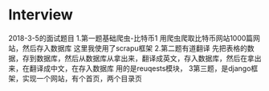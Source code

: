 # Interview
2018-3-5的面试题目
1.第一题基础爬虫-比特币1
用爬虫爬取比特币网站1000篇网站，然后存入数据库
这里我使用了scrapu框架
2.第二题有道翻译
先把表格的数据，存到数据库，然后从数据库从拿出来，翻译成英文，存入数据库，然后在拿出来，在翻译成中文，在存入数据库
用的是reuqests模块，
3第三题，是django框架，实现一个网站，有个首页，两个目录页
